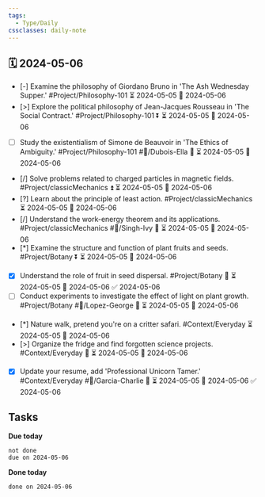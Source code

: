 ```yaml
---
tags:
  - Type/Daily
cssclasses: daily-note
---
```


## 🗓️ 2024-05-06

- [-] Examine the philosophy of Giordano Bruno in 'The Ash Wednesday Supper.' #Project/Philosophy-101 ⏳ 2024-05-05 📅 2024-05-06
- [>] Explore the political philosophy of Jean-Jacques Rousseau in 'The Social Contract.' #Project/Philosophy-101 ⏬ ⏳ 2024-05-05 📅 2024-05-06
- [ ] Study the existentialism of Simone de Beauvoir in 'The Ethics of Ambiguity.' #Project/Philosophy-101 #👤/Dubois-Ella 🔽 ⏳ 2024-05-05 📅 2024-05-06
- [/] Solve problems related to charged particles in magnetic fields. #Project/classicMechanics ⏫ ⏳ 2024-05-05 📅 2024-05-06
- [?] Learn about the principle of least action. #Project/classicMechanics ⏳ 2024-05-05 📅 2024-05-06
- [/] Understand the work-energy theorem and its applications. #Project/classicMechanics #👤/Singh-Ivy 🔽 ⏳ 2024-05-05 📅 2024-05-06
- [*] Examine the structure and function of plant fruits and seeds. #Project/Botany ⏬ ⏳ 2024-05-05 📅 2024-05-06
- [x] Understand the role of fruit in seed dispersal. #Project/Botany 🔽 ⏳ 2024-05-05 📅 2024-05-06 ✅ 2024-05-06
- [ ] Conduct experiments to investigate the effect of light on plant growth. #Project/Botany #👤/Lopez-George 🔼 ⏳ 2024-05-05 📅 2024-05-06
- [*] Nature walk, pretend you're on a critter safari. #Context/Everyday ⏳ 2024-05-05 📅 2024-05-06
- [>] Organize the fridge and find forgotten science projects. #Context/Everyday 🔼 ⏳ 2024-05-05 📅 2024-05-06
- [x] Update your resume, add 'Professional Unicorn Tamer.' #Context/Everyday #👤/Garcia-Charlie 🔽 ⏳ 2024-05-05 📅 2024-05-06 ✅ 2024-05-06

## Tasks

**Due today**

```tasks
not done
due on 2024-05-06
```

**Done today**

```tasks
done on 2024-05-06
```
            
